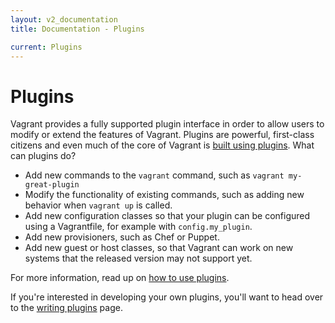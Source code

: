 ```yaml
---
layout: v2_documentation
title: Documentation - Plugins

current: Plugins
---
```

# Plugins

Vagrant provides a fully supported plugin interface in order to allow
users to modify or extend the features of Vagrant. Plugins are powerful,
first-class citizens and even much of the core of Vagrant is
[built using plugins](https://github.com/mitchellh/vagrant/tree/master/plugins).
What can plugins do?

* Add new commands to the `vagrant` command, such as `vagrant my-great-plugin`
* Modify the functionality of existing commands, such as adding new
  behavior when `vagrant up` is called.
* Add new configuration classes so that your plugin can be configured
  using a Vagrantfile, for example with `config.my_plugin`.
* Add new provisioners, such as Chef or Puppet.
* Add new guest or host classes, so that Vagrant can work on new systems
  that the released version may not support yet.

For more information, read up on [how to use plugins](/v2/docs/plugins/using.html).

If you're interested in developing your own plugins, you'll want to
head over to the [writing plugins](/v2/docs/plugins/writing.html) page.
